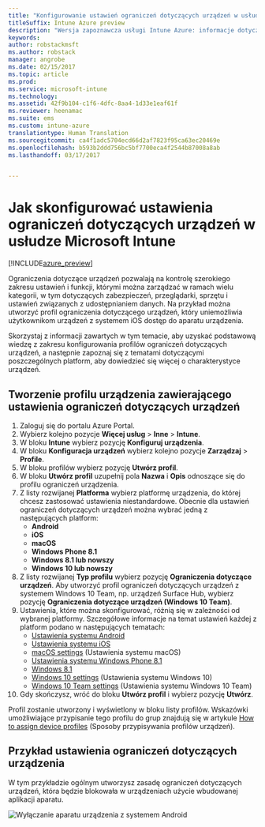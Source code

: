 ```yaml
---
title: "Konfigurowanie ustawień ograniczeń dotyczących urządzeń w usłudze Intune"
titleSuffix: Intune Azure preview
description: "Wersja zapoznawcza usługi Intune Azure: informacje dotyczące konfigurowania ustawień i funkcji na zarządzanych urządzeniach przy użyciu usługi Intune."
keywords: 
author: robstackmsft
ms.author: robstack
manager: angrobe
ms.date: 02/15/2017
ms.topic: article
ms.prod: 
ms.service: microsoft-intune
ms.technology: 
ms.assetid: 42f9b104-c1f6-4dfc-8aa4-1d33e1eaf61f
ms.reviewer: heenamac
ms.suite: ems
ms.custom: intune-azure
translationtype: Human Translation
ms.sourcegitcommit: ca4f1adc5704ecd66d2af7823f95ca63ec20469e
ms.openlocfilehash: b593b2ddd756bc5bf7700eca4f2544b87008a8ab
ms.lasthandoff: 03/17/2017


---
```


# <a name="how-to-configure-device-restriction-settings-in-microsoft-intune"></a>Jak skonfigurować ustawienia ograniczeń dotyczących urządzeń w usłudze Microsoft Intune

[!INCLUDE[azure_preview](../includes/azure_preview.md)]

Ograniczenia dotyczące urządzeń pozwalają na kontrolę szerokiego zakresu ustawień i funkcji, którymi można zarządzać w ramach wielu kategorii, w tym dotyczących zabezpieczeń, przeglądarki, sprzętu i ustawień związanych z udostępnianiem danych. Na przykład można utworzyć profil ograniczenia dotyczącego urządzeń, który uniemożliwia użytkownikom urządzeń z systemem iOS dostęp do aparatu urządzenia.

Skorzystaj z informacji zawartych w tym temacie, aby uzyskać podstawową wiedzę z zakresu konfigurowania profilów ograniczeń dotyczących urządzeń, a następnie zapoznaj się z tematami dotyczącymi poszczególnych platform, aby dowiedzieć się więcej o charakterystyce urządzeń.

## <a name="create-a-device-profile-containing-device-restriction-settings"></a>Tworzenie profilu urządzenia zawierającego ustawienia ograniczeń dotyczących urządzeń

1. Zaloguj się do portalu Azure Portal.
2. Wybierz kolejno pozycje **Więcej usług** > **Inne** > **Intune**.
3. W bloku **Intune** wybierz pozycję **Konfiguruj urządzenia**.
2. W bloku **Konfiguracja urządzeń** wybierz kolejno pozycje **Zarządzaj** > **Profile**.
3. W bloku profilów wybierz pozycję **Utwórz profil**.
4. W bloku **Utwórz profil** uzupełnij pola **Nazwa** i **Opis** odnoszące się do profilu ograniczeń urządzenia.
5. Z listy rozwijanej **Platforma** wybierz platformę urządzenia, do której chcesz zastosować ustawienia niestandardowe. Obecnie dla ustawień ograniczeń dotyczących urządzeń można wybrać jedną z następujących platform:
    - **Android**
    - **iOS**
    - **macOS**
    - **Windows Phone 8.1**
    - **Windows 8.1 lub nowszy**
    - **Windows 10 lub nowszy**
6. Z listy rozwijanej **Typ profilu** wybierz pozycję **Ograniczenia dotyczące urządzeń**. Aby utworzyć profil ograniczeń dotyczących urządzeń z systemem Windows 10 Team, np. urządzeń Surface Hub, wybierz pozycję **Ograniczenia dotyczące urządzeń (Windows 10 Team)**.
7. Ustawienia, które można skonfigurować, różnią się w zależności od wybranej platformy. Szczegółowe informacje na temat ustawień każdej z platform podano w następujących tematach:
    - [Ustawienia systemu Android](device-restrictions-for-android.md)
    - [Ustawienia systemu iOS](device-restrictions-for-ios.md)
    - [macOS settings](device-restrictions-for-macos.md) (Ustawienia systemu macOS)
    - [Ustawienia systemu Windows Phone 8.1](device-restrictions-for-windows-phone-8-1.md)
    - [Windows 8.1](device-restrictions-for-windows-8-1.md)
    - [Windows 10 settings](device-restrictions-for-windows-10.md) (Ustawienia systemu Windows 10)
    - [Windows 10 Team settings](device-restrictions-for-windows-10-team.md) (Ustawienia systemu Windows 10 Team)
8. Gdy skończysz, wróć do bloku **Utwórz profil** i wybierz pozycję **Utwórz**.

Profil zostanie utworzony i wyświetlony w bloku listy profilów.
Wskazówki umożliwiające przypisanie tego profilu do grup znajdują się w artykule [How to assign device profiles](how-to-assign-device-profiles.md) (Sposoby przypisywania profilów urządzeń).

## <a name="example-of-device-restriction-settings"></a>Przykład ustawienia ograniczeń dotyczących urządzenia

W tym przykładzie ogólnym utworzysz zasadę ograniczeń dotyczących urządzeń, która będzie blokowała w urządzeniach użycie wbudowanej aplikacji aparatu.

![Wyłączanie aparatu urządzenia z systemem Android](./media/disable-android-camera.png)


